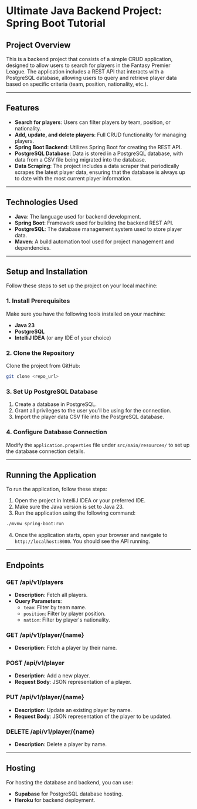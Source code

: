 
# Ultimate Java Backend Project: Spring Boot Tutorial

## Project Overview

This is a backend project that consists of a simple CRUD application, designed to allow users to search for players in the Fantasy Premier League. 
The application includes a REST API that interacts with a PostgreSQL database, allowing users to query and retrieve player data based on specific criteria (team, position, nationality, etc.).

---

## Features

- **Search for players**: Users can filter players by team, position, or nationality.
- **Add, update, and delete players**: Full CRUD functionality for managing players.
- **Spring Boot Backend**: Utilizes Spring Boot for creating the REST API.
- **PostgreSQL Database**: Data is stored in a PostgreSQL database, with data from a CSV file being migrated into the database.
- **Data Scraping**: The project includes a data scraper that periodically scrapes the latest player data, ensuring that the database is always up to date with the most current player information.

---

## Technologies Used

- **Java**: The language used for backend development.
- **Spring Boot**: Framework used for building the backend REST API.
- **PostgreSQL**: The database management system used to store player data.
- **Maven**: A build automation tool used for project management and dependencies.

---

## Setup and Installation

Follow these steps to set up the project on your local machine:

### 1. Install Prerequisites

Make sure you have the following tools installed on your machine:

- **Java 23**
- **PostgreSQL**
- **IntelliJ IDEA** (or any IDE of your choice)

### 2. Clone the Repository

Clone the project from GitHub:

```bash
git clone <repo_url>
```

### 3. Set Up PostgreSQL Database

1. Create a database in PostgreSQL.
2. Grant all privileges to the user you’ll be using for the connection.
3. Import the player data CSV file into the PostgreSQL database.

### 4. Configure Database Connection

Modify the `application.properties` file under `src/main/resources/` to set up the database connection details.

---

## Running the Application

To run the application, follow these steps:

1. Open the project in IntelliJ IDEA or your preferred IDE.
2. Make sure the Java version is set to Java 23.
3. Run the application using the following command:

```bash
./mvnw spring-boot:run
```

4. Once the application starts, open your browser and navigate to `http://localhost:8080`. You should see the API running.

---

## Endpoints

### GET /api/v1/players

- **Description**: Fetch all players.
- **Query Parameters**:
  - `team`: Filter by team name.
  - `position`: Filter by player position.
  - `nation`: Filter by player's nationality.

### GET /api/v1/player/{name}

- **Description**: Fetch a player by their name.

### POST /api/v1/player

- **Description**: Add a new player.
- **Request Body**: JSON representation of a player.

### PUT /api/v1/player/{name}

- **Description**: Update an existing player by name.
- **Request Body**: JSON representation of the player to be updated.

### DELETE /api/v1/player/{name}

- **Description**: Delete a player by name.

---

## Hosting

For hosting the database and backend, you can use:

- **Supabase** for PostgreSQL database hosting.
- **Heroku** for backend deployment.
